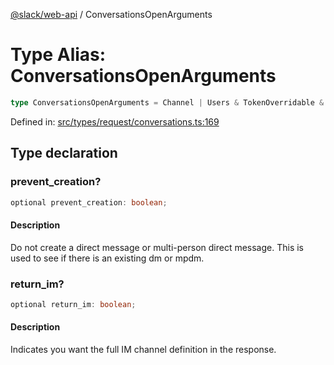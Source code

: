 [@slack/web-api](../index.md) / ConversationsOpenArguments

# Type Alias: ConversationsOpenArguments

```ts
type ConversationsOpenArguments = Channel | Users & TokenOverridable & object;
```

Defined in: [src/types/request/conversations.ts:169](https://github.com/slackapi/node-slack-sdk/blob/main/packages/web-api/src/types/request/conversations.ts#L169)

## Type declaration

### prevent\_creation?

```ts
optional prevent_creation: boolean;
```

#### Description

Do not create a direct message or multi-person direct message.
This is used to see if there is an existing dm or mpdm.

### return\_im?

```ts
optional return_im: boolean;
```

#### Description

Indicates you want the full IM channel definition in the response.
